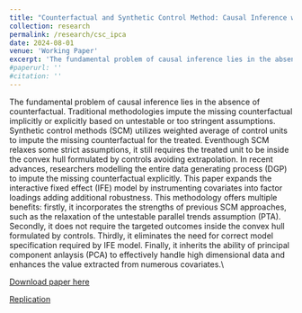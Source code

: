 ```yaml
---
title: "Counterfactual and Synthetic Control Method: Causal Inference with Instrumented Principal Component Analysis"
collection: research
permalink: /research/csc_ipca
date: 2024-08-01
venue: 'Working Paper'
excerpt: 'The fundamental problem of causal inference lies in the absence of counterfactual. In recent advances, researchers modelling the entire data generating process (DGP) to impute the missing counterfactual explicitly. This paper expands the interactive fixed effect (IFE) model by instrumenting covariates into factor loadings adding additional robustness.'
#paperurl: ''
#citation: ''
---
```

The fundamental problem of causal inference lies in the absence of counterfactual. Traditional methodologies impute the missing counterfactual implicitly or explicitly based on untestable or too stringent assumptions. Synthetic control methods (SCM) utilizes weighted average of control units to impute the missing counterfactual for the treated. Eventhough SCM relaxes some strict assumptions, it still requires the treated unit to be inside the convex hull formulated by controls avoiding extrapolation. In recent advances, researchers modelling the entire data generating process (DGP) to impute the missing counterfactual explicitly. This paper expands the interactive fixed effect (IFE) model by instrumenting covariates into factor loadings adding additional robustness. This methodology offers multiple benefits: firstly, it incorporates the strengths of previous SCM approaches, such as the relaxation of the untestable parallel trends assumption (PTA). Secondly, it does not require the targeted outcomes inside the convex hull formulated by controls. Thirdly, it eliminates the need for correct model specification required by IFE model. Finally, it inherits the ability of principal component anlaysis (PCA) to effectively handle high dimensional data and enhances the value extracted from numerous covariates.\\

[Download paper here](https://arxiv.org/abs/2408.09271)

[Replication](https://github.com/CongWang141/JMP/tree/main)
